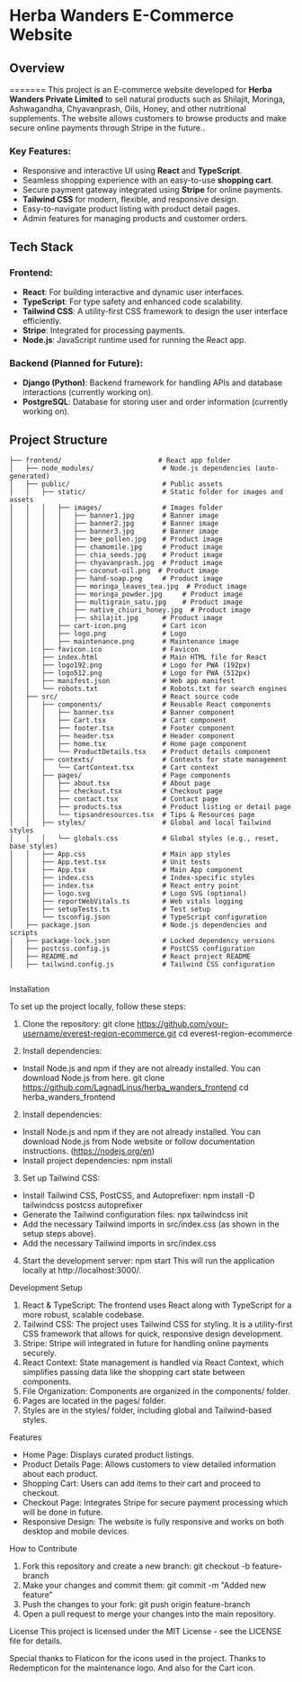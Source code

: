 # Herba Wanders E-Commerce Website

## Overview
=======
This project is an E-commerce website developed for **Herba Wanders Private Limited** to sell natural products such as Shilajit, Moringa, Ashwagandha, Chyavanprash, Oils, Honey, and other nutritional supplements. The website allows customers to browse products and make secure online payments through Stripe in the future.. 

### Key Features:
- Responsive and interactive UI using **React** and **TypeScript**.
- Seamless shopping experience with an easy-to-use **shopping cart**.
- Secure payment gateway integrated using **Stripe** for online payments.
- **Tailwind CSS** for modern, flexible, and responsive design.
- Easy-to-navigate product listing with product detail pages.
- Admin features for managing products and customer orders.

## Tech Stack
### Frontend:
- **React**: For building interactive and dynamic user interfaces.
- **TypeScript**: For type safety and enhanced code scalability.
- **Tailwind CSS**: A utility-first CSS framework to design the user interface efficiently.
- **Stripe**: Integrated for processing payments.
- **Node.js**: JavaScript runtime used for running the React app.
  
### Backend (Planned for Future):
- **Django (Python)**: Backend framework for handling APIs and database interactions (currently working on).
- **PostgreSQL**: Database for storing user and order information (currently working on).

## Project Structure

```plaintext
├── frontend/                        # React app folder
│   ├── node_modules/                 # Node.js dependencies (auto-generated)
│   ├── public/                       # Public assets
│   │   ├── static/                   # Static folder for images and assets
│   │   │   ├── images/               # Images folder
│   │   │   │   ├── banner1.jpg       # Banner image
│   │   │   │   ├── banner2.jpg       # Banner image
│   │   │   │   ├── banner3.jpg       # Banner image
│   │   │   │   ├── bee_pollen.jpg    # Product image
│   │   │   │   ├── chamomile.jpg     # Product image
│   │   │   │   ├── chia_seeds.jpg    # Product image
│   │   │   │   ├── chyavanprash.jpg  # Product image
│   │   │   │   ├── coconut-oil.png  # Product image
│   │   │   │   ├── hand-soap.png     # Product image
│   │   │   │   ├── moringa_leaves_tea.jpg  # Product image
│   │   │   │   ├── moringa_powder.jpg     # Product image
│   │   │   │   ├── multigrain_satu.jpg    # Product image
│   │   │   │   ├── native_chiuri_honey.jpg  # Product image
│   │   │   │   ├── shilajit.jpg      # Product image
│   │   │   ├── cart-icon.png         # Cart icon
│   │   │   ├── logo.png              # Logo
│   │   │   ├── maintenance.png       # Maintenance image
│   │   ├── favicon.ico               # Favicon
│   │   ├── index.html                # Main HTML file for React
│   │   ├── logo192.png               # Logo for PWA (192px)
│   │   ├── logo512.png               # Logo for PWA (512px)
│   │   ├── manifest.json             # Web app manifest
│   │   └── robots.txt                # Robots.txt for search engines
│   ├── src/                          # React source code
│   │   ├── components/               # Reusable React components
│   │   │   ├── banner.tsx            # Banner component
│   │   │   ├── Cart.tsx              # Cart component
│   │   │   ├── footer.tsx            # Footer component
│   │   │   ├── header.tsx            # Header component
│   │   │   ├── home.tsx              # Home page component
│   │   │   └── ProductDetails.tsx    # Product details component
│   │   ├── contexts/                 # Contexts for state management
│   │   │   └── CartContext.tsx       # Cart context
│   │   ├── pages/                    # Page components
│   │   │   ├── about.tsx             # About page
│   │   │   ├── checkout.tsx          # Checkout page
│   │   │   ├── contact.tsx           # Contact page
│   │   │   ├── products.tsx          # Product listing or detail page
│   │   │   └── tipsandresources.tsx  # Tips & Resources page
│   │   ├── styles/                   # Global and local Tailwind styles
│   │   │   └── globals.css           # Global styles (e.g., reset, base styles)
│   │   ├── App.css                   # Main app styles
│   │   ├── App.test.tsx              # Unit tests
│   │   ├── App.tsx                   # Main App component
│   │   ├── index.css                 # Index-specific styles
│   │   ├── index.tsx                 # React entry point
│   │   ├── logo.svg                  # Logo SVG (optional)
│   │   ├── reportWebVitals.ts        # Web vitals logging
│   │   ├── setupTests.ts             # Test setup
│   │   └── tsconfig.json             # TypeScript configuration
│   ├── package.json                  # Node.js dependencies and scripts
│   ├── package-lock.json             # Locked dependency versions
│   ├── postcss.config.js             # PostCSS configuration
│   ├── README.md                     # React project README
│   ├── tailwind.config.js            # Tailwind CSS configuration


```
Installation

To set up the project locally, follow these steps:

1. Clone the repository:
git clone https://github.com/your-username/everest-region-ecommerce.git
cd everest-region-ecommerce

2. Install dependencies:
* Install Node.js and npm if they are not already installed. You can download Node.js from here.
git clone https://github.com/LagnadLinus/herba_wanders_frontend
cd herba_wanders_frontend

2. Install dependencies:
* Install Node.js and npm if they are not already installed. You can download Node.js from Node website or follow documentation instructions. (https://nodejs.org/en)
* Install project dependencies:
npm install

3. Set up Tailwind CSS:
* Install Tailwind CSS, PostCSS, and Autoprefixer:
npm install -D tailwindcss postcss autoprefixer
* Generate the Tailwind configuration files:
npx tailwindcss init
* Add the necessary Tailwind imports in src/index.css (as shown in the setup steps above).
* Add the necessary Tailwind imports in src/index.css

4. Start the development server:
npm start
This will run the application locally at http://localhost:3000/.

Development Setup

1. React & TypeScript: The frontend uses React along with TypeScript for a more robust, scalable codebase.
2. Tailwind CSS: The project uses Tailwind CSS for styling. It is a utility-first CSS framework that allows for quick, responsive design development.
3. Stripe: Stripe will integrated in future for handling online payments securely.
4. React Context: State management is handled via React Context, which simplifies passing data like the shopping cart state between components.
5. File Organization: Components are organized in the components/ folder.
6. Pages are located in the pages/ folder.
7. Styles are in the styles/ folder, including global and Tailwind-based styles.

Features
* Home Page: Displays curated product listings.
* Product Details Page: Allows customers to view detailed information about each product.
* Shopping Cart: Users can add items to their cart and proceed to checkout.
* Checkout Page: Integrates Stripe for secure payment processing which will be done in future.
* Responsive Design: The website is fully responsive and works on both desktop and mobile devices.

How to Contribute

1. Fork this repository and create a new branch:
git checkout -b feature-branch
2. Make your changes and commit them:
git commit -m "Added new feature"
3. Push the changes to your fork:
git push origin feature-branch
4. Open a pull request to merge your changes into the main repository.

License
This project is licensed under the MIT License - see the LICENSE file for details.

Special thanks to Flaticon for the icons used in the project.
Thanks to Redempticon for the maintenance logo. And also for the Cart icon.
